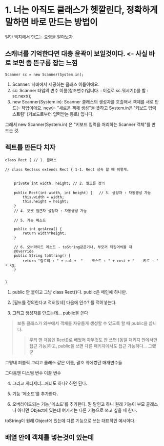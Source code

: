 # 1. 너는 아직도 클래스가 헷깔린다, 정확하게 말하면 바로 만드는 방법이
일단 백지에서 만드는 요령을 알아보자

## 스캐너를 기억한다면 대충 윤곽이 보일것이다. <- 사실 바로 보면 좀 뜬구름 잡는 느낌
```
Scanner sc = new Scanner(System.in);
```
1. Scanner: 자바에서 제공하는 클래스 이름이에요.
2. sc: Scanner 타입의 변수 이름(참조변수)입니다. : 이걸로 sc.뭐시기()를 함 : sc.next();
3. new Scanner(System.in): Scanner 클래스의 생성자를 호출해서 객체를 새로 만드는 작업이에요.
new는 "새로운 객체 생성"을 뜻하고 System.in은 '키보드 입력 스트림' (키보드로부터 입력받는 통로) 입니다.

그래서 new Scanner(System.in) 은 "키보드 입력을 처리하는 Scanner 객체"를 만드는 것.

## 렉트를 만든다 치자 
```
class Rect { // 1. 클래스

// class Rectsss extends Rect { 1-1. Rect 상속 할 때 이렇게.


	private int width, height; // 2. 필드를 정의

	public Rect(int width, int height) {   // 3. 생성자 : 자동생성 가능
		this.width = width;
		this.height = height;
	}
	// 4. 겟셋 접근자 설정자 : 자동생성 가능

	// 5. 기능 메소드
	
	public int getArea() {
		return width*height;
	}

	// 6. 오버라이드 메소드 - toString같은거나, 부모꺼 뒤집어씌울 때
	@Override
	public String toString() {
		return "칼로리 : " + cal +  "    코스트 : " + cost + "    키로 : " + kg;
	}
	
	
}

```

1. public 안 붙이고 그냥 class Rect{}다. public은 메인에 하나만.

2. [필드를 정의한다고 적혀있네] 다음에 인수? 를 적어넣는다.

3. 그리고 생성자를 만드는데... public을 쓴다
>보통 클래스가 외부에서 객체를 자유롭게 생성할 수 있도록 할 때 public을 씁니다.
>>우리 맨 처음엔 Rect()로 배웠어
>아무것도 안 쓰면 [동일 패키지 안에서만 접근 가능]하고, public을 쓰면 다른 패키지에서도 접근 가능하다...
>>그랬군

그렇네 퍼블릭 그리고 클래스 같은 이름, 괄호 위에썼던 매개변수들

그다음엔 디스쩜 변수 이꼴 변수

4. 그리고 게터세터...애더도 하나? 하면 된다.

5. 기능 '메소드'를 추가한다.

6. 오버라이드되는 기능 '메소드'를 추가한다. 뭔 말인고 하니 원래 기능이 부모 클래스나 아니면 Object에 있는데 여기서는 다른 기능으로 쓰고 싶을 때 한다.

toString이 원래 Object에 있는데 다른 기능으로 쓰는 대표적인 예시이다.
   
## 배열 안에 객체를 넣는것이 있는데
